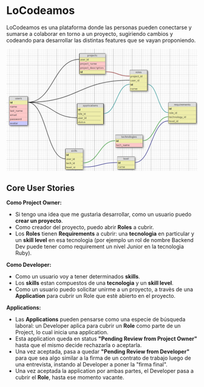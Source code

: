 # LoCodeamos

LoCodeamos es una plataforma donde las personas pueden conectarse y sumarse a colaborar en torno a un proyecto, sugiriendo cambios y codeando para desarrollar las distintas features que se vayan proponiendo.

![Db Schema](https://github.com/1990eam/locodeamosentretodos/blob/master/app/assets/images/LocodeamosDBSchema.jpeg)


## Core User Stories

**Como Project Owner:**
* Si tengo una idea que me gustarìa desarrollar, como un usuario puedo **crear un proyecto**.
* Como creador del proyecto, puedo abrir **Roles** a cubrir.
* Los **Roles** tienen **Requirements** a cubrir: una **tecnologìa** en particular y un **skill level** en esa tecnologìa (por ejemplo un rol de nombre Backend Dev puede tener como requirement un nivel Junior en la tecnologìa Ruby).

**Como Developer:**
* Como un usuario voy a tener determinados **skills**.
* Los **skills** estan compuestos de una **tecnologìa** y un **skill level**.
* Como un usuario puedo solicitar unirme a un proyecto, a travès de una **Application** para cubrir un Role que estè abierto en el proyecto.

**Applications:**
* Las **Applications** pueden pensarse como una especie de búsqueda laboral: un Developer aplica para cubrir un **Role** como parte de un Project, lo cual inicia una application. 
* Esta application queda en status **"Pending Review from Project Owner"** hasta que el mismo decide rechazarla o aceptarla. 
* Una vez aceptada, pasa a quedar **"Pending Review from Developer"** para que sea algo similar a la firma de un contrato de trabajo luego de una entrevista, instando al Developer a poner la "firma final".
* Una vez aceptada la application por ambas partes, el Developer pasa a cubrir el **Role**, hasta ese momento vacante.
